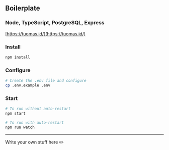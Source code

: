 ## Boilerplate

### Node, TypeScript, PostgreSQL, Express

[https://tuomas.id/](https://tuomas.id/)

### Install

```bash
npm install
```

### Configure

```bash
# Create the .env file and configure
cp .env.example .env
```

### Start

```bash
# To run without auto-restart
npm start

# To run with auto-restart
npm run watch
```

---

Write your own stuff here ✏️
